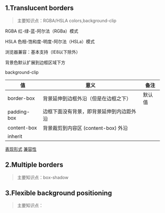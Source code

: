 ## 1.Translucent borders
>主要知识点：RGBA/HSLA colors,background-clip

RGBA
红-绿-蓝-阿尔法（RGBa）模式

HSLA
色相-饱和度-明度-阿尔法（HSLa）模式

浏览器兼容：基本支持（IE8以下除外）

背景色默认扩展到边框区域下方

background-clip

| 值 | 意义 | 备注 |
| ---- | ----------------- | -------------------|
| border-box    |背景延伸到边框外沿（但是在边框之下）     |默认值|
| padding-box   |边框下面没有背景，即背景延伸到内边距外沿  ||
| content-box   |背景裁剪到内容区 (content-box) 外沿    ||
| inherit |||

[表现形式](http://violarong.github.io/cssSecretDemos/2.Background&borders/1.TranslucentBorders.html)
[兼容性](http://caniuse.com/#search=background-clip)

## 2.Multiple borders
>主要知识点：box-shadow

## 3.Flexible background positioning
>主要知识点：




